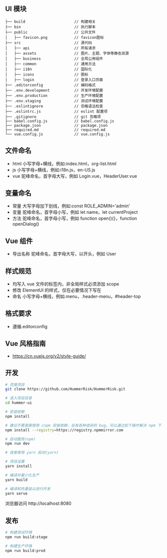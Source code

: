 ## UI 模块

~~~
├── build                      // 构建相关  
├── bin                        // 执行脚本
├── public                     // 公共文件
│   ├── favicon.png            // favicon图标
├── src                        // 源代码
│   ├── api                    // 所有请求
│   ├── assets                 // 图片、主题、字体等静态资源
│   ├── business               // 全局公用组件
│   ├── common                 // 通用方法
│   ├── i18n                   // 国际化
│   ├── icons                  // 图标
│   ├── login                  // 登录入口页面
├── .editorconfig              // 编码格式
├── .env.development           // 开发环境配置
├── .env.production            // 生产环境配置
├── .env.staging               // 测试环境配置
├── .eslintignore              // 忽略语法检查
├── .eslintrc.js               // eslint 配置项
├── .gitignore                 // git 忽略项
├── babel.config.js            // babel.config.js
├── package.json               // package.json
├── required.md                // required.md
└── vue.config.js              // vue.config.js
~~~

## 文件命名

- html 小写字母+横线，例如:index.html，org-list.html
- js 小写字母+横线，例如:i18n.js，en-US.js
- vue 驼峰命名，首字母大写，例如 Login.vue，HeaderUser.vue

## 变量命名

- 常量 大写字母加下划线，例如:const ROLE_ADMIN='admin'
- 变量 驼峰命名，首字母小写，例如 let name，let currentProject
- 方法 驼峰命名，首字母小写，例如 function open(){}，function openDialog()

## Vue 组件

- 导出名称 驼峰命名，首字母大写，以开头，例如 User

## 样式规范

- 均写入 vue 文件的<style scope></style>标签内，非全局样式必须添加 scope
- 修改 ElementUI 的样式，仅在必要情况下写在<style></style>
- 命名 小写字母+横线，例如.menu，.header-menu，#header-top

## 格式要求

- 遵循.editorconfig

## Vue 风格指南

- https://cn.vuejs.org/v2/style-guide/

## 开发

```bash
# 克隆项目
git clone https://github.com/HummerRisk/HummerRisk.git

# 进入项目目录
cd hummer-ui

# 安装依赖
npm install

# 建议不要直接使用 cnpm 安装依赖，会有各种诡异的 bug。可以通过如下操作解决 npm 下载速度慢的问题
npm install --registry=https://registry.npmmirror.com

# 启动服务(npm)
npm run dev
```

```bash
# 或者使用 yarn 启动(yarn)

# 项目设置
yarn install

# 编译并最小化生产
yarn build

# 编译和热重装以进行开发
yarn serve
```

浏览器访问 http://localhost:8080

## 发布

```bash
# 构建测试环境
npm run build:stage

# 构建生产环境
npm run build:prod
```

